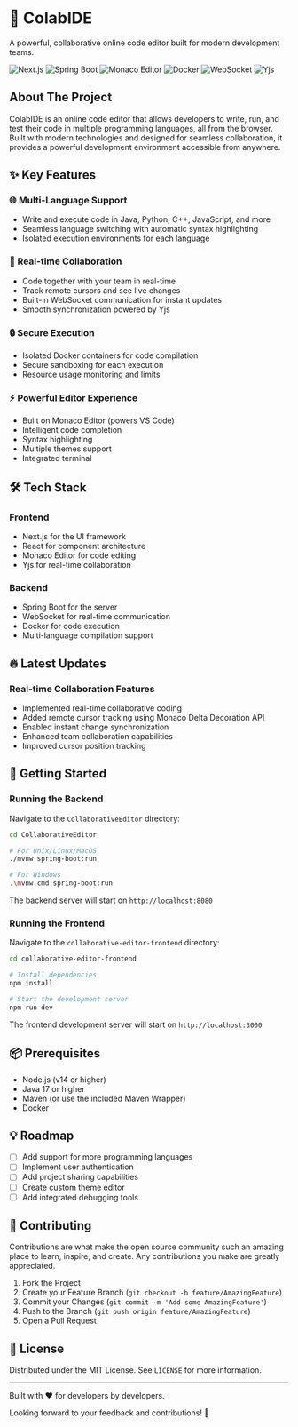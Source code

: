 # 🚀 ColabIDE

A powerful, collaborative online code editor built for modern development teams.

![Next.js](https://img.shields.io/badge/-Next.js-000000?style=flat-square&logo=next.js)
![Spring Boot](https://img.shields.io/badge/-Spring%20Boot-6DB33F?style=flat-square&logo=spring&logoColor=white)
![Monaco Editor](https://img.shields.io/badge/-Monaco%20Editor-007ACC?style=flat-square&logo=visual-studio-code&logoColor=white)
![Docker](https://img.shields.io/badge/-Docker-2496ED?style=flat-square&logo=docker&logoColor=white)
![WebSocket](https://img.shields.io/badge/-WebSocket-010101?style=flat-square)
![Yjs](https://img.shields.io/badge/-Yjs-FFDC00?style=flat-square&logoColor=black)

## About The Project

ColabIDE is an online code editor that allows developers to write, run, and test their code in multiple programming languages, all from the browser. Built with modern technologies and designed for seamless collaboration, it provides a powerful development environment accessible from anywhere.

## ✨ Key Features

### 🌐 Multi-Language Support
- Write and execute code in Java, Python, C++, JavaScript, and more
- Seamless language switching with automatic syntax highlighting
- Isolated execution environments for each language

### 👥 Real-time Collaboration
- Code together with your team in real-time
- Track remote cursors and see live changes
- Built-in WebSocket communication for instant updates
- Smooth synchronization powered by Yjs

### 🔒 Secure Execution
- Isolated Docker containers for code compilation
- Secure sandboxing for each execution
- Resource usage monitoring and limits

### ⚡ Powerful Editor Experience
- Built on Monaco Editor (powers VS Code)
- Intelligent code completion
- Syntax highlighting
- Multiple themes support
- Integrated terminal

## 🛠️ Tech Stack

### Frontend
- Next.js for the UI framework
- React for component architecture
- Monaco Editor for code editing
- Yjs for real-time collaboration

### Backend
- Spring Boot for the server
- WebSocket for real-time communication
- Docker for code execution
- Multi-language compilation support

## 🔥 Latest Updates

### Real-time Collaboration Features
- Implemented real-time collaborative coding
- Added remote cursor tracking using Monaco Delta Decoration API
- Enabled instant change synchronization
- Enhanced team collaboration capabilities
- Improved cursor position tracking

## 🚀 Getting Started

### Running the Backend

Navigate to the `CollaborativeEditor` directory:

```bash
cd CollaborativeEditor

# For Unix/Linux/MacOS
./mvnw spring-boot:run

# For Windows
.\mvnw.cmd spring-boot:run
```

The backend server will start on `http://localhost:8080`

### Running the Frontend

Navigate to the `collaborative-editor-frontend` directory:

```bash
cd collaborative-editor-frontend

# Install dependencies
npm install

# Start the development server
npm run dev
```

The frontend development server will start on `http://localhost:3000`

## 📦 Prerequisites

- Node.js (v14 or higher)
- Java 17 or higher
- Maven (or use the included Maven Wrapper)
- Docker

## 💡 Roadmap

- [ ] Add support for more programming languages
- [ ] Implement user authentication
- [ ] Add project sharing capabilities
- [ ] Create custom theme editor
- [ ] Add integrated debugging tools

## 🤝 Contributing

Contributions are what make the open source community such an amazing place to learn, inspire, and create. Any contributions you make are greatly appreciated.

1. Fork the Project
2. Create your Feature Branch (`git checkout -b feature/AmazingFeature`)
3. Commit your Changes (`git commit -m 'Add some AmazingFeature'`)
4. Push to the Branch (`git push origin feature/AmazingFeature`)
5. Open a Pull Request

## 📝 License

Distributed under the MIT License. See `LICENSE` for more information.

---

Built with ❤️ for developers by developers.

Looking forward to your feedback and contributions! 🎉
